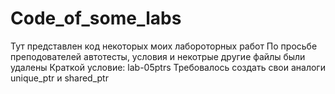 # Code_of_some_labs
Тут представлен код некоторых моих лабороторных работ
По просьбе преподователей автотесты, условия и некотрые другие файлы были удалены
Краткой условие:
lab-05ptrs Требовалось создать свои аналоги unique_ptr и shared_ptr
